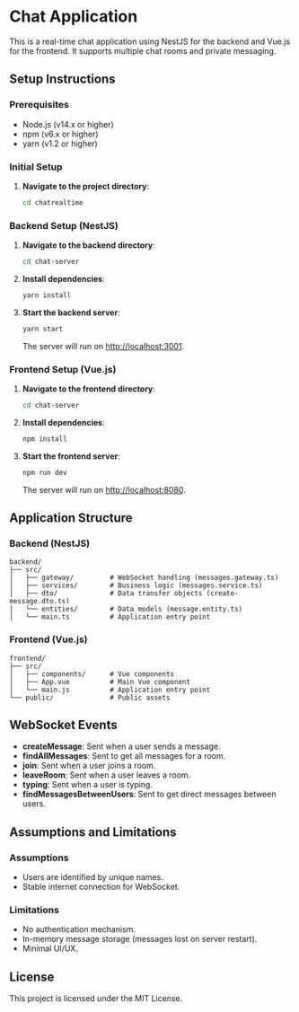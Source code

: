 
# Chat Application

This is a real-time chat application using NestJS for the backend and Vue.js for the frontend. It supports multiple chat rooms and private messaging.

## Setup Instructions

### Prerequisites

- Node.js (v14.x or higher)
- npm (v6.x or higher)
- yarn (v1.2 or higher)

### Initial Setup

1. **Navigate to the project directory**:
    ```sh
    cd chatrealtime
    ```

### Backend Setup (NestJS)

1. **Navigate to the backend directory**:
    ```sh
    cd chat-server
    ```

2. **Install dependencies**:
    ```sh
    yarn install
    ```

3. **Start the backend server**:
    ```sh
    yarn start
    ```

   The server will run on [http://localhost:3001](http://localhost:3001).

### Frontend Setup (Vue.js)

1. **Navigate to the frontend directory**:
    ```sh
    cd chat-server
    ```

2. **Install dependencies**:
    ```sh
    npm install
    ```

3. **Start the frontend server**:
    ```sh
    npm run dev
    ```

   The server will run on [http://localhost:8080](http://localhost:8080).

## Application Structure

### Backend (NestJS)

```
backend/
├── src/
│   ├── gateway/         # WebSocket handling (messages.gateway.ts)
│   ├── services/        # Business logic (messages.service.ts)
│   ├── dto/             # Data transfer objects (create-message.dto.ts)
│   └── entities/        # Data models (message.entity.ts)
│   └── main.ts          # Application entry point
```

### Frontend (Vue.js)

```
frontend/
├── src/
│   ├── components/      # Vue components
│   ├── App.vue          # Main Vue component
│   └── main.js          # Application entry point
└── public/              # Public assets
```

## WebSocket Events

- **createMessage**: Sent when a user sends a message.
- **findAllMessages**: Sent to get all messages for a room.
- **join**: Sent when a user joins a room.
- **leaveRoom**: Sent when a user leaves a room.
- **typing**: Sent when a user is typing.
- **findMessagesBetweenUsers**: Sent to get direct messages between users.

## Assumptions and Limitations

### Assumptions

- Users are identified by unique names.
- Stable internet connection for WebSocket.

### Limitations

- No authentication mechanism.
- In-memory message storage (messages lost on server restart).
- Minimal UI/UX.

## License

This project is licensed under the MIT License.
